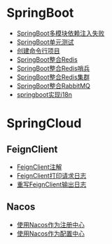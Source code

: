 # SpringBoot
- <a href="../SpringBoot/SpringBoot多模块依赖注入失败.md">SpringBoot多模块依赖注入失败</a>
- <a href="../SpringBoot/SpringBoot单元测试.md">SpringBoot单元测试</a>
- <a href="../SpringBoot/创建命令行项目.md">创建命令行项目</a>
- <a href="../SpringBoot/SpringBoot整合Redis.md">SpringBoot整合Redis</a>
- <a href="../SpringBoot/SpringBoot整合Redis哨兵.md">SpringBoot整合Redis哨兵</a>
- <a href="../SpringBoot/SpringBoot整合Redis集群.md">SpringBoot整合Redis集群</a>
- <a href="../SpringBoot/SpringBoot整合RabbitMQ.md">SpringBoot整合RabbitMQ</a>
- <a href="../SpringBoot/springboot实现i18n.md">springboot实现i18n</a>

# SpringCloud

## FeignClient
- <a href="../SpringCloud/FeignClient/FeignClient注解.md">FeignClient注解</a>
- <a href="../SpringCloud/FeignClient/FeignClient打印请求日志.md">FeignClient打印请求日志</a>
- <a href="../SpringCloud/FeignClient/重写FeignClient输出日志.md">重写FeignClient输出日志</a>

## Nacos
- <a href="../SpringCloud/nacos/使用Nacos作为注册中心.md">使用Nacos作为注册中心</a>
- <a href="../SpringCloud/nacos/使用Nacos作为配置中心.md">使用Nacos作为配置中心</a>
